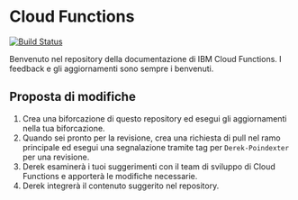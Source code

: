 # Cloud Functions

[![Build Status](https://travis.ibm.com/BlueMix-Fabric/bluewhisk-docs.svg?token=Rt7qrw9ADrkv4kFiywCq&branch=master)](https://travis.ibm.com/BlueMix-Fabric/bluewhisk-docs)

Benvenuto nel repository della documentazione di IBM Cloud Functions. I feedback e gli aggiornamenti sono sempre i benvenuti.





## Proposta di modifiche

1. Crea una biforcazione di questo repository ed esegui gli aggiornamenti nella tua biforcazione.
2. Quando sei pronto per la revisione, crea una richiesta di pull nel ramo principale ed esegui una segnalazione tramite tag per `Derek-Poindexter` per una revisione.
3. Derek esaminerà i tuoi suggerimenti con il team di sviluppo di Cloud Functions e apporterà le modifiche necessarie.
4. Derek integrerà il contenuto suggerito nel repository.




